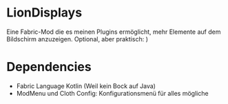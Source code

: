 # LionDisplays
Eine Fabric-Mod die es meinen Plugins ermöglicht, mehr Elemente auf dem Bildschirm anzuzeigen. 
Optional, aber praktisch: )
# Dependencies 
- Fabric Language Kotlin (Weil kein Bock auf Java) 
- ModMenu und Cloth Config: Konfigurationsmenü für alles mögliche 